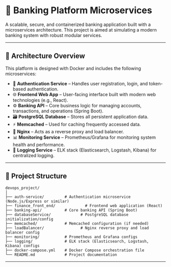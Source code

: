 # 🏦 Banking Platform Microservices

A scalable, secure, and containerized banking application built with a microservices architecture. This project is aimed at simulating a modern banking system with robust modular services.

---

## 🧱 Architecture Overview

This platform is designed with Docker and includes the following microservices:

- 🔐 **Authentication Service** – Handles user registration, login, and token-based authentication.
- 🌐 **Frontend Web App** – User-facing interface built with modern web technologies (e.g., React).
- ⚙️ **Banking API** – Core business logic for managing accounts, transactions, and operations (Spring Boot).
- 🗃️ **PostgreSQL Database** – Stores all persistent application data.
- ⚡ **Memcached** – Used for caching frequently accessed data.
- 📡 **Nginx** – Acts as a reverse proxy and load balancer.
- 📊 **Monitoring Service** – Prometheus/Grafana for monitoring system health and performance.
- 📜 **Logging Service** – ELK stack (Elasticsearch, Logstash, Kibana) for centralized logging.

---

## 📁 Project Structure
```
devops_project/
│
├── auth-service/         # Authentication microservice (Node.js/Express or similar)
├── finance_front_end/             # Frontend web application (React)
├── banking-api/          # Core banking API (Spring Boot)
├── databaseService/             # PostgreSQL database initialization/config
├── memcached/            # Memcached configuration (if needed)
├── loadBalancer/                # Nginx reverse proxy and load balancer config
├── monitoring/           # Prometheus and Grafana configs
├── logging/              # ELK stack (Elasticsearch, Logstash, Kibana) configs
├── docker-compose.yml    # Docker Compose orchestration file
└── README.md             # Project documentation
```
---